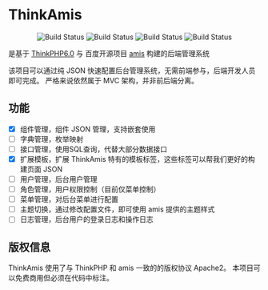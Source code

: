 ThinkAmis
===============
<p align="center">
 <img src="https://img.shields.io/badge/PHP-7.2%2B-blue" alt="Build Status">
 <img src="https://img.shields.io/badge/ThinkPHP-6.0.9-green.svg" alt="Build Status">
 <img src="https://img.shields.io/badge/AMIS-1.4.41-blue.svg" alt="Build Status">
 <img src="https://img.shields.io/badge/license-Apache--2.0-red" alt="Build Status">
</p>

是基于 [ThinkPHP6.0](https://gitee.com/liu21st/thinkphp) 与 百度开源项目 [amis](https://gitee.com/baidu/amis) 构建的后端管理系统

该项目可以通过纯 JSON 快速配置后台管理系统，无需前端参与，后端开发人员即可完成。
严格来说依然属于 MVC 架构，并非前后端分离。

## 功能
- [x] 组件管理，组件 JSON 管理，支持嵌套使用
- [ ] 字典管理，枚举映射
- [ ] 接口管理，使用SQL查询，代替大部分数据接口
- [x] 扩展模板，扩展 ThinkAmis 特有的模板标签，这些标签可以帮我们更好的构建页面 JSON
- [ ] 用户管理，后台用户管理
- [ ] 角色管理，用户权限控制（目前仅菜单控制）
- [ ] 菜单管理，对后台菜单进行配置
- [ ] 主题切换，通过修改配置文件，即可使用 amis 提供的主题样式
- [ ] 日志管理，后台用户的登录日志和操作日志

## 版权信息
ThinkAmis 使用了与 ThinkPHP 和 amis 一致的的版权协议 Apache2。
本项目可以免费商用但必须在代码中标注。